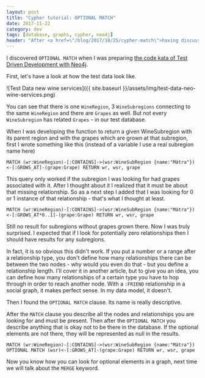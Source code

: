 ```yaml
---
layout: post
title: "Cypher tutorial: OPTIONAL MATCH"
date: 2017-11-22
category: dev
tags: [database, graphs, cypher, neo4j]
header: "After <a href=\"/blog/2017/10/25/cypher-match\">having discussed about Cyper's `MATCH` keyword</a>, let's talk a bit about its variant, the `OPTIONAL MATCH`."
---
```

I discovered `OPTIONAL MATCH` when I was preparing [the code kata of Test Driven Development with Neo4j](https://github.com/sandordargo/neo-wine-services).

First, let's have a look at how the test data look like.

![Test Data new wine services]({{ site.baseurl }}/assets/img/test-data-neo-wine-services.png)

You can see that there is one `WineRegion`, 3 `WineSubregions` connecting to the same `WineRegion` and there are `Grapes` as well. But not every `WineSubregion` has related `Grapes` - in our test database.

When I was developing the function to return a given WineSubregion with its parent region and with the grapes which are grown at that subregion, first I wrote something like this (instead of a variable I use a real subregion name here)

`MATCH (wr:WineRegion)-[:CONTAINS]->(wsr:WineSubRegion {name:"Mátra"})<-[:GROWS_AT]-(grape:Grape) RETURN wr, wsr, grape`

This query only worked if the subregion I was looking for had grapes associated with it. After I thought about it I realized that it must be about that missing relationship. So as a next step I added that I was looking for 0 or 1 instance of that relationship - that's what I thought at least.

`MATCH (wr:WineRegion)-[:CONTAINS]->(wsr:WineSubRegion {name:"Mátra"})<-[:GROWS_AT*0..1]-(grape:Grape) RETURN wr, wsr, grape`

Still no result for subregions without grapes grown there. Now I was truly surprised. I expected that if I look for potentially zero relationships then I should have results for any subregions.

In fact, it is so obvious this didn't work. If you put a number or a range after a relationship type, you don't define how many relationships there can be between the two nodes - why would you even do that - but you define a relationship length. I'll cover it in another article, but to give you an idea, you can define how many relationships of a certain type you have to hop through in order to reach another node. With a `:FRIEND` relationship in a social graph, it makes perfect sense. In my data model, it doesn't.

Then I found the `OPTIONAL MATCH` clause. Its name is really descriptive.

After the `MATCH` clause you describe all the nodes and relationships you are looking for and must be present. Then after the `OPTIONAL MATCH` you describe anything that is okay not to be there in the database. If the optional elements are not there, they will be represented as null in the results.

`MATCH (wr:WineRegion)-[:CONTAINS]->(wsr:WineSubRegion {name:"Mátra"}) OPTIONAL MATCH (wsr)<-[:GROWS_AT]-(grape:Grape) RETURN wr, wsr, grape`

Now you know how you can look for optional elements in a graph, next time we will talk about the `MERGE` keyword.
